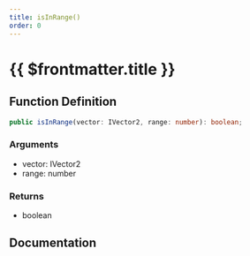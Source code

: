```yaml
---
title: isInRange()
order: 0
---
```


# {{ $frontmatter.title }}

## Function Definition

```ts
public isInRange(vector: IVector2, range: number): boolean;
```

### Arguments

* vector: IVector2
* range: number

### Returns

* boolean

## Documentation

<!--@include: ./parts/isInRange.md-->
